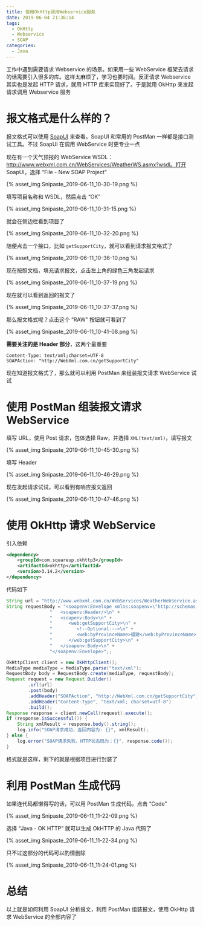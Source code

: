 ```yaml
---
title: 使用OkHttp调用Webservice服务
date: 2019-06-04 21:36:14
tags:
  - OkHttp
  - Webservice
  - SOAP
categories:
  - Java
---
```


工作中遇到需要请求 Webservice 的场景。如果用一些 WebService 框架去请求的话需要引入很多的库。这样太麻烦了，学习也要时间。反正请求 Webservice 其实也是发起 HTTP 请求，就用 HTTP 库来实现好了。于是就用 OkHttp 来发起请求调用 Webservice 服务

<!-- more -->

# 报文格式是什么样的？

报文格式可以使用 [SoapUI](https://www.soapui.org/) 来查看。SoapUI 和常用的 PostMan 一样都是接口测试工具。不过 SoapUI 在调用 WebService 时更专业一点

现在有一个天气预报的 WebService WSDL：http://www.webxml.com.cn/WebServices/WeatherWS.asmx?wsdl。打开 SoapUI，选择 “File - New SOAP Project”

{% asset_img Snipaste_2019-06-11_10-30-19.png %}

填写项目名称和 WSDL，然后点击 “OK”

{% asset_img Snipaste_2019-06-11_10-31-15.png %}

就会在侧边栏看到项目了

{% asset_img Snipaste_2019-06-11_10-32-20.png %}

随便点击一个接口，比如 `getSupportCity`，就可以看到请求报文格式了

{% asset_img Snipaste_2019-06-11_10-36-10.png %}

现在按照文档，填充请求报文，点击左上角的绿色三角发起请求

{% asset_img Snipaste_2019-06-11_10-37-19.png %}

现在就可以看到返回的报文了

{% asset_img Snipaste_2019-06-11_10-37-37.png %}

那么报文格式呢？点击这个 “RAW” 按钮就可看到了

{% asset_img Snipaste_2019-06-11_10-41-08.png %}

**需要关注的是 Header 部分**，这两个最重要

```
Content-Type: text/xml;charset=UTF-8
SOAPAction: "http://WebXml.com.cn/getSupportCity"
```

现在知道报文格式了，那么就可以利用 PostMan 来组装报文请求 WebService 试试

# 使用 PostMan 组装报文请求 WebService

填写 URL，使用 Post 请求，包体选择 Raw，并选择 `XML(text/xml)`，填写报文

{% asset_img Snipaste_2019-06-11_10-45-30.png %}

填写 Header

{% asset_img Snipaste_2019-06-11_10-46-29.png %}

现在发起请求试试，可以看到有响应报文返回

{% asset_img Snipaste_2019-06-11_10-47-46.png %}

# 使用 OkHttp 请求 WebService

引入依赖

```xml
<dependency>
    <groupId>com.squareup.okhttp3</groupId>
    <artifactId>okhttp</artifactId>
    <version>3.14.2</version>
</dependency>
```

代码如下

```java
String url = "http://www.webxml.com.cn/WebServices/WeatherWebService.asmx";
String requestBody = "<soapenv:Envelope xmlns:soapenv=\"http://schemas.xmlsoap.org/soap/envelope/\" xmlns:web=\"http://WebXml.com.cn/\">\n" +
                "   <soapenv:Header/>\n" +
                "   <soapenv:Body>\n" +
                "      <web:getSupportCity>\n" +
                "         <!--Optional:-->\n" +
                "         <web:byProvinceName>福建</web:byProvinceName>\n" +
                "      </web:getSupportCity>\n" +
                "   </soapenv:Body>\n" +
                "</soapenv:Envelope>";;

OkHttpClient client = new OkHttpClient();
MediaType mediaType = MediaType.parse("text/xml");
RequestBody body = RequestBody.create(mediaType, requestBody);
Request request = new Request.Builder()
        .url(url)
        .post(body)
        .addHeader("SOAPAction", "http://WebXml.com.cn/getSupportCity")
        .addHeader("Content-Type", "text/xml; charset=utf-8")
        .build();
Response response = client.newCall(request).execute();
if (response.isSuccessful()) {
    String xmlResult = response.body().string();
    log.info("SOAP请求成功，返回内容为: {}", xmlResult);
} else {
    log.error("SOAP请求失败，HTTP状态码为：{}", response.code());
}
```

格式就是这样，剩下的就是根据项目进行封装了

# 利用 PostMan 生成代码

如果连代码都懒得写的话，可以用 PostMan 生成代码。点击 “Code”

{% asset_img Snipaste_2019-06-11_11-22-09.png %}

选择 “Java - OK HTTP” 就可以生成 OkHTTP 的 Java 代码了

{% asset_img Snipaste_2019-06-11_11-22-34.png %}

只不过这部分的代码可以酌情删除

{% asset_img Snipaste_2019-06-11_11-24-01.png %}

# 总结

以上就是如何利用 SoapUI 分析报文，利用 PostMan 组装报文，使用 OkHttp 请求 WebService 的全部内容了